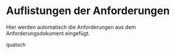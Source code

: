 # Auflistungen der Anforderungen

Hier werden automatisch die Anforderungen aus dem Anforderungsdokument eingefügt.

[//]: # (Script-Start)
quatsch